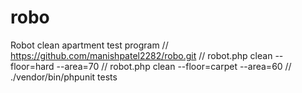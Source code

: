 # robo
Robot clean apartment test program 
// https://github.com/manishpatel2282/robo.git
// robot.php clean --floor=hard --area=70
// robot.php clean --floor=carpet --area=60
// ./vendor/bin/phpunit tests